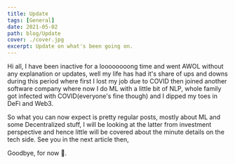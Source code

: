 ```yaml
---
title: Update
tags: [General]
date: 2021-05-02
path: blog/Update
cover: ./cover.jpg
excerpt: Update on what's been going on.
---
```


Hi all, I have been inactive for a loooooooong time and went AWOL without any explanation or updates, well my life has had it's share of ups and downs during this period where first I lost my job due to COVID then joined another software company where now I do ML with a little bit of NLP, whole family got infected with COVID(everyone's fine though) and I dipped my toes in DeFi and Web3.

So what you can now expect is pretty regular posts, mostly about ML and some Decentralized stuff, I will be looking at the latter from investment perspective and hence little will be covered about the minute details on the tech side.
See you in the next article then,

Goodbye, for now 👋.
